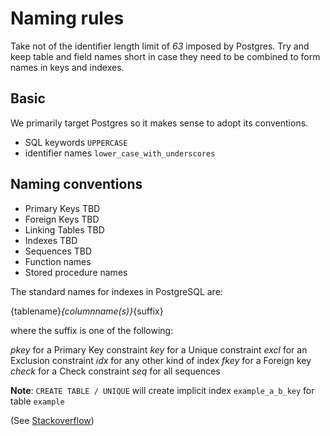 Naming rules
============
Take not of the identifier length limit of *63* imposed by Postgres. Try and keep table and field names short in case they need to be 
combined to form names in keys and indexes.

Basic
----
We primarily target Postgres so it makes sense to adopt its conventions.

* SQL keywords `UPPERCASE`
* identifier names `lower_case_with_underscores`

Naming conventions
------------------
* Primary Keys TBD
* Foreign Keys TBD
* Linking Tables TBD
* Indexes TBD
* Sequences TBD
* Function names
* Stored procedure names

The standard names for indexes in PostgreSQL are:

{tablename}_{columnname(s)}_{suffix}

where the suffix is one of the following:

*pkey* for a Primary Key constraint
*key* for a Unique constraint
*excl* for an Exclusion constraint
*idx* for any other kind of index
*fkey* for a Foreign key
*check* for a Check constraint
*seq* for all sequences

**Note**: `CREATE TABLE / UNIQUE` will create implicit index `example_a_b_key` for table `example`

(See [Stackoverflow](https://stackoverflow.com/questions/4107915/postgresql-default-constraint-names/4108266#4108266))
